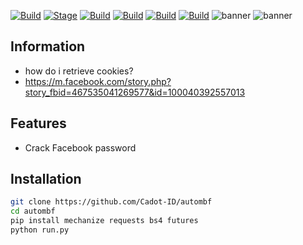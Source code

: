 [![Build](https://img.shields.io/badge/automvf-brightgreen.svg?maxAge=259200)]()
[![Stage](https://img.shields.io/badge/Release-Stable-brightgreen.svg)]()
[![Build](https://img.shields.io/badge/Supported_Android-Linux-orange.svg)]()
[![Build](https://img.shields.io/badge/Available-Termux-red.svg?maxAge=259200)]()
[![Build](https://img.shields.io/badge/Language-python-blue.svg?maxAge=259200)]()
[![Build](https://img.shields.io/badge/contributions-CadotID-blue.svg?style=flat)]()
![banner](https://user-images.githubusercontent.com/71793332/98446716-f6b42200-2151-11eb-8418-4345809cb7a1.png)
![banner](https://user-images.githubusercontent.com/71793332/110761721-a4f7e180-8282-11eb-9584-9583c04bdbfe.png)

## Information 
- how do i retrieve cookies?
- https://m.facebook.com/story.php?story_fbid=467535041269577&id=100040392557013
## Features
- Crack Facebook password
 ## Installation
```bash
git clone https://github.com/Cadot-ID/autombf
cd autombf
pip install mechanize requests bs4 futures
python run.py
```

